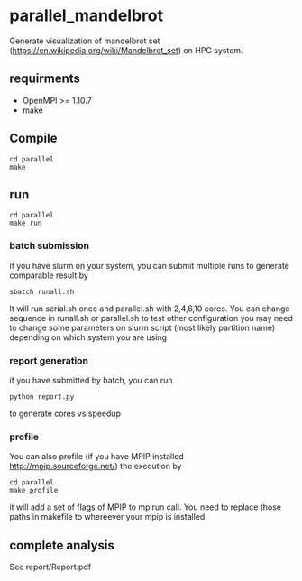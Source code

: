 # parallel_mandelbrot
Generate visualization of mandelbrot set (https://en.wikipedia.org/wiki/Mandelbrot_set) on HPC system. 
## requirments
* OpenMPI >= 1.10.7
* make 
## Compile
```
cd parallel
make 
```
## run
```
cd parallel
make run
```

### batch submission
if you have slurm on your system, you can submit multiple runs to generate comparable result by
```
sbatch runall.sh
```
It will run serial.sh once and parallel.sh with 2,4,6,10 cores. You can change sequence in runall.sh or parallel.sh to test other configuration
you may need to change some parameters on slurm script (most likely partition name) depending on which system you are using

### report generation
if you have submitted by batch, you can run 
```
python report.py 
```
to generate cores vs speedup
### profile
You can also profile (if you have MPIP installed http://mpip.sourceforge.net/) the execution by 
```
cd parallel
make profile
```
it will add a set of flags of MPIP to mpirun call. You need to replace those paths in makefile to whereever your mpip is installed
## complete analysis
See report/Report.pdf
